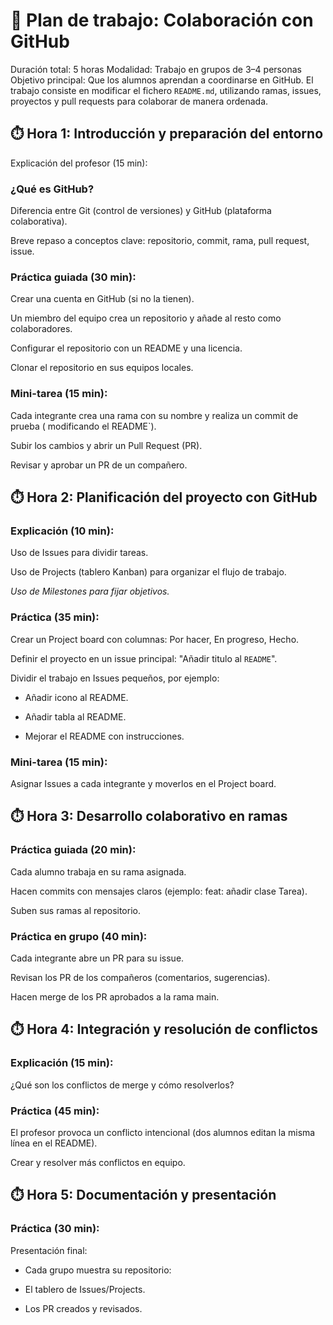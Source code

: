 # 📘 Plan de trabajo: Colaboración con GitHub 

Duración total: 5 horas 
 Modalidad: Trabajo en grupos de 3–4 personas 
 Objetivo principal: Que los alumnos aprendan a coordinarse en GitHub. El trabajo consiste en modificar el fichero `README.md`, utilizando ramas, issues, proyectos y pull requests para colaborar de manera ordenada. 

 

## ⏱️ Hora 1: Introducción y preparación del entorno 

Explicación del profesor (15 min): 

### ¿Qué es GitHub? 

Diferencia entre Git (control de versiones) y GitHub (plataforma colaborativa). 

Breve repaso a conceptos clave: repositorio, commit, rama, pull request, issue. 

### Práctica guiada (30 min): 

Crear una cuenta en GitHub (si no la tienen). 

Un miembro del equipo crea un repositorio y añade al resto como colaboradores. 

Configurar el repositorio con un README y una licencia. 

Clonar el repositorio en sus equipos locales. 

### Mini-tarea (15 min): 

Cada integrante crea una rama con su nombre y realiza un commit de prueba ( modificando el README`). 

Subir los cambios y abrir un Pull Request (PR). 

Revisar y aprobar un PR de un compañero. 
 

## ⏱️ Hora 2: Planificación del proyecto con GitHub 

### Explicación (10 min): 

Uso de Issues para dividir tareas. 

Uso de Projects (tablero Kanban) para organizar el flujo de trabajo. 

*Uso de Milestones para fijar objetivos.*

### Práctica (35 min): 

Crear un Project board con columnas: Por hacer, En progreso, Hecho. 

Definir el proyecto en un issue principal: "Añadir titulo al `README`". 

Dividir el trabajo en Issues pequeños, por ejemplo: 

* Añadir icono al README. 

* Añadir tabla al README. 

* Mejorar el README con instrucciones. 

### Mini-tarea (15 min): 

Asignar Issues a cada integrante y moverlos en el Project board. 

 

## ⏱️ Hora 3: Desarrollo colaborativo en ramas 

### Práctica guiada (20 min): 

Cada alumno trabaja en su rama asignada. 

Hacen commits con mensajes claros (ejemplo: feat: añadir clase Tarea). 

Suben sus ramas al repositorio. 

### Práctica en grupo (40 min): 

Cada integrante abre un PR para su issue. 

Revisan los PR de los compañeros (comentarios, sugerencias). 

Hacen merge de los PR aprobados a la rama main. 

 

## ⏱️ Hora 4: Integración y resolución de conflictos 

### Explicación (15 min): 

¿Qué son los conflictos de merge y cómo resolverlos? 

### Práctica (45 min): 

El profesor provoca un conflicto intencional (dos alumnos editan la misma línea en el README). 

Crear y resolver más conflictos en equipo. 
 

## ⏱️ Hora 5: Documentación y presentación 

### Práctica (30 min): 

Presentación final: 

* Cada grupo muestra su repositorio: 

* El tablero de Issues/Projects. 

* Los PR creados y revisados. 
